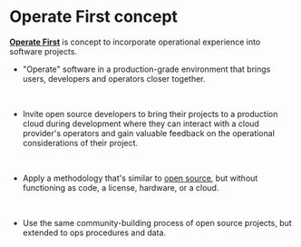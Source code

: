 <!-- #region -->

# Operate First concept

**[Operate First](https://www.operate-first.cloud/)** is concept to incorporate operational experience into software projects.

- "Operate" software in a production-grade environment that brings users, developers and operators closer together.

<br/>

- Invite open source developers to bring their projects to a production cloud during development where they can interact with a cloud provider's operators and gain valuable feedback on the operational considerations of their project.

<br/>

- Apply a methodology that's similar to [open source](https://www.operate-first.cloud/training/open_source_basics), but without functioning as code, a license, hardware, or a cloud.

<br/>

- Use the same community-building process of open source projects, but extended to ops procedures and data.

<br/>

<!-- #endregion -->
